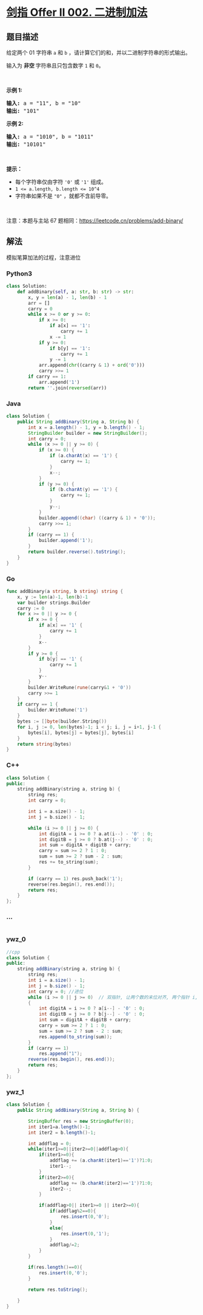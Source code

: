 # [剑指 Offer II 002. 二进制加法](https://leetcode.cn/problems/JFETK5)

## 题目描述

<!-- 这里写题目描述 -->

<p>给定两个 01 字符串&nbsp;<code>a</code>&nbsp;和&nbsp;<code>b</code>&nbsp;，请计算它们的和，并以二进制字符串的形式输出。</p>

<p>输入为 <strong>非空 </strong>字符串且只包含数字&nbsp;<code>1</code>&nbsp;和&nbsp;<code>0</code>。</p>

<p>&nbsp;</p>

<p><strong>示例&nbsp;1:</strong></p>

<pre>
<strong>输入:</strong> a = &quot;11&quot;, b = &quot;10&quot;
<strong>输出:</strong> &quot;101&quot;</pre>

<p><strong>示例&nbsp;2:</strong></p>

<pre>
<strong>输入:</strong> a = &quot;1010&quot;, b = &quot;1011&quot;
<strong>输出:</strong> &quot;10101&quot;</pre>

<p>&nbsp;</p>

<p><strong>提示：</strong></p>

<ul>
	<li>每个字符串仅由字符 <code>&#39;0&#39;</code> 或 <code>&#39;1&#39;</code> 组成。</li>
	<li><code>1 &lt;= a.length, b.length &lt;= 10^4</code></li>
	<li>字符串如果不是 <code>&quot;0&quot;</code> ，就都不含前导零。</li>
</ul>

<p>&nbsp;</p>

<p><meta charset="UTF-8" />注意：本题与主站 67&nbsp;题相同：<a href="https://leetcode.cn/problems/add-binary/">https://leetcode.cn/problems/add-binary/</a></p>

## 解法

<!-- 这里可写通用的实现逻辑 -->

模拟笔算加法的过程，注意进位

<!-- tabs:start -->

### **Python3**

<!-- 这里可写当前语言的特殊实现逻辑 -->

```python
class Solution:
    def addBinary(self, a: str, b: str) -> str:
        x, y = len(a) - 1, len(b) - 1
        arr = []
        carry = 0
        while x >= 0 or y >= 0:
            if x >= 0:
                if a[x] == '1':
                    carry += 1
                x -= 1
            if y >= 0:
                if b[y] == '1':
                    carry += 1
                y -= 1
            arr.append(chr((carry & 1) + ord('0')))
            carry >>= 1
        if carry == 1:
            arr.append('1')
        return ''.join(reversed(arr))
```

### **Java**

<!-- 这里可写当前语言的特殊实现逻辑 -->

```java
class Solution {
    public String addBinary(String a, String b) {
        int x = a.length() - 1, y = b.length() - 1;
        StringBuilder builder = new StringBuilder();
        int carry = 0;
        while (x >= 0 || y >= 0) {
            if (x >= 0) {
                if (a.charAt(x) == '1') {
                    carry += 1;
                }
                x--;
            }
            if (y >= 0) {
                if (b.charAt(y) == '1') {
                    carry += 1;
                }
                y--;
            }
            builder.append((char) ((carry & 1) + '0'));
            carry >>= 1;
        }
        if (carry == 1) {
            builder.append('1');
        }
        return builder.reverse().toString();
    }
}
```

### **Go**

```go
func addBinary(a string, b string) string {
	x, y := len(a)-1, len(b)-1
	var builder strings.Builder
	carry := 0
	for x >= 0 || y >= 0 {
		if x >= 0 {
			if a[x] == '1' {
				carry += 1
			}
			x--
		}
		if y >= 0 {
			if b[y] == '1' {
				carry += 1
			}
			y--
		}
		builder.WriteRune(rune(carry&1 + '0'))
		carry >>= 1
	}
	if carry == 1 {
		builder.WriteRune('1')
	}
	bytes := []byte(builder.String())
	for i, j := 0, len(bytes)-1; i < j; i, j = i+1, j-1 {
		bytes[i], bytes[j] = bytes[j], bytes[i]
	}
	return string(bytes)
}
```

### **C++**

```cpp
class Solution {
public:
    string addBinary(string a, string b) {
        string res;
        int carry = 0;

        int i = a.size() - 1;
        int j = b.size() - 1;

        while (i >= 0 || j >= 0) {
            int digitA = i >= 0 ? a.at(i--) - '0' : 0;
            int digitB = j >= 0 ? b.at(j--) - '0' : 0;
            int sum = digitA + digitB + carry;
            carry = sum >= 2 ? 1 : 0;
            sum = sum >= 2 ? sum - 2 : sum;
            res += to_string(sum);
        }

        if (carry == 1) res.push_back('1');
        reverse(res.begin(), res.end());
        return res;
    }
};
```

### **...**

```

```

### **ywz_0**

```java
//cpp
class Solution {
public:
    string addBinary(string a, string b) {
        string res;
        int i = a.size() - 1;
        int j = b.size() - 1;
        int carry = 0; //进位
        while (i >= 0 || j >= 0)  // 双指针, 让两个数的末位对齐, 两个指针 i, j均从末尾开始走
        {
            int digitA = i >= 0 ? a[i--] - '0' : 0;
            int digitB = j >= 0 ? b[j--] - '0' : 0;
            int sum = digitA + digitB + carry;
            carry = sum >= 2 ? 1 : 0;
            sum = sum >= 2 ? sum - 2 : sum;
            res.append(to_string(sum));
        }
        if (carry == 1)
            res.append("1");
        reverse(res.begin(), res.end());
        return res;
    }
};

```

### **ywz_1**

```java
class Solution {
    public String addBinary(String a, String b) {

        StringBuffer res = new StringBuffer(0);
        int iter1=a.length()-1;
        int iter2 = b.length()-1;

        int addflag = 0;
        while(iter1>=0||iter2>=0||addflag>0){
            if(iter1>=0){
                addflag += (a.charAt(iter1)=='1')?1:0;
                iter1--;
            }
            if(iter2>=0){
                addflag += (b.charAt(iter2)=='1')?1:0;
                iter2--;
            }

            if(addflag>0|| iter1>=0 || iter2>=0){
                if(addflag%2==0){
                    res.insert(0,'0');
                }
                else{
                    res.insert(0,'1');
                }
                addflag/=2;
            }
        }

        if(res.length()==0){
            res.insert(0,'0');
        }

        return res.toString();
        
    }
}
```

<!-- tabs:end -->
